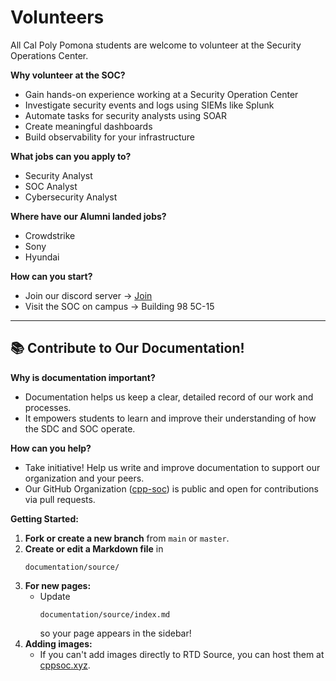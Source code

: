 # Volunteers
All Cal Poly Pomona students are welcome to volunteer at the Security Operations Center.

**Why volunteer at the SOC?**
- Gain hands-on experience working at a Security Operation Center
- Investigate security events and logs using SIEMs like Splunk
- Automate tasks for security analysts using SOAR
- Create meaningful dashboards
- Build observability for your infrastructure

**What jobs can you apply to?**
- Security Analyst
- SOC Analyst
- Cybersecurity Analyst

**Where have our Alumni landed jobs?**
- Crowdstrike
- Sony
- Hyundai

**How can you start?**
- Join our discord server -> [Join](https://discord.gg/yYGXJmb3d2)
- Visit the SOC on campus -> Building 98 5C-15

---

## 📚 Contribute to Our Documentation!

**Why is documentation important?**
- Documentation helps us keep a clear, detailed record of our work and processes.
- It empowers students to learn and improve their understanding of how the SDC and SOC operate.

**How can you help?**
- Take initiative! Help us write and improve documentation to support our organization and your peers.
- Our GitHub Organization ([cpp-soc](https://wiki.cppsoc.xyz/)) is public and open for contributions via pull requests.

**Getting Started:**
1. **Fork or create a new branch** from `main` or `master`.
2. **Create or edit a Markdown file** in  
   ```
   documentation/source/
   ```
3. **For new pages:**  
   - Update  
     ```
     documentation/source/index.md
     ```
     so your page appears in the sidebar!
4. **Adding images:**  
   - If you can't add images directly to RTD Source, you can host them at [cppsoc.xyz](https://cppsoc.xyz).
